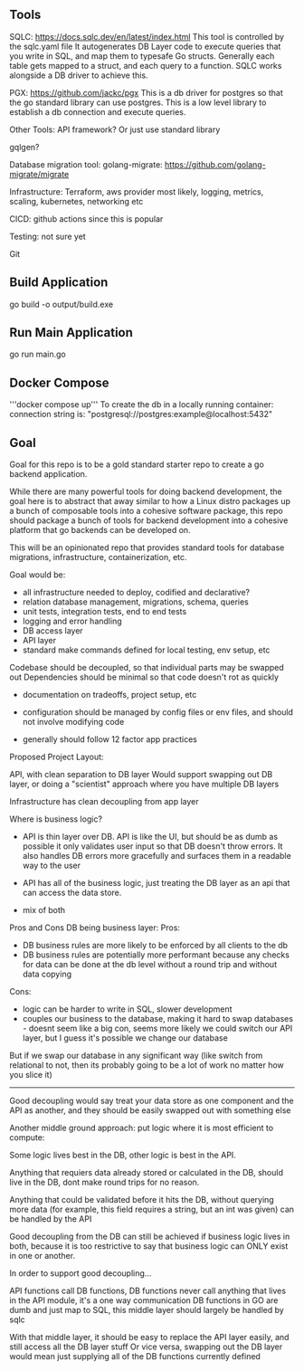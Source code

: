 
## Tools

SQLC: https://docs.sqlc.dev/en/latest/index.html
This tool is controlled by the sqlc.yaml file
It autogenerates DB Layer code to execute queries that you write in SQL, and map them to 
typesafe Go structs. Generally each table gets mapped to a struct, and each query to a function.
SQLC works alongside a DB driver to achieve this. 

PGX: https://github.com/jackc/pgx
This is a db driver for postgres so that the go standard library can use postgres.
This is a low level library to establish a db connection and execute queries.

Other Tools:
API framework? Or just use standard library

gqlgen?

Database migration tool: golang-migrate: https://github.com/golang-migrate/migrate

Infrastructure: Terraform, aws provider most likely, logging, metrics, scaling, kubernetes, networking etc

CICD: github actions since this is popular

Testing: not sure yet

Git


## Build Application
go build -o output/build.exe

## Run Main Application
go run main.go

## Docker Compose
'''docker compose up''' To create the db in a locally running container: connection string is: "postgresql://postgres:example@localhost:5432"



## Goal
Goal for this repo is to be a gold standard starter repo to create a go backend application.

While there are many powerful tools for doing backend development, the goal here is to abstract that away
similar to how a Linux distro packages up a bunch of composable tools into a cohesive software package, 
this repo should package a bunch of tools for backend development into a cohesive platform that
go backends can be developed on.

This will be an opinionated repo that provides standard tools for database migrations,
infrastructure, containerization, etc.

Goal would be:
- all infrastructure needed to deploy, codified and declarative?
- relation database management, migrations, schema, queries
- unit tests, integration tests, end to end tests
- logging and error handling
- DB access layer
- API layer
- standard make commands defined for local testing, env setup, etc

Codebase should be decoupled, so that individual parts may be swapped out
Dependencies should be minimal so that code doesn't rot as quickly

- documentation on tradeoffs, project setup, etc
- configuration should be managed by config files or env files, and should not involve modifying code

- generally should follow 12 factor app practices


Proposed Project Layout:

API, with clean separation to DB layer
Would support swapping out DB layer, or doing a "scientist"
approach where you have multiple DB layers

Infrastructure has clean decoupling from app layer

Where is business logic?

- API is thin layer over DB. API is like the UI, but should be as dumb as possible
it only validates user input so that DB doesn't throw errors. It also handles DB errors
more gracefully and surfaces them in a readable way to the user

- API has all of the business logic, just treating the DB layer as an api that can 
access the data store. 

- mix of both

Pros and Cons
DB being business layer:
Pros:
- DB business rules are more likely to be enforced by all clients to the db
- DB business rules are potentially more performant because any checks for data can 
be done at the db level without a round trip and without data copying

Cons:
- logic can be harder to write in SQL, slower development
- couples our business to the database, making it hard to swap databases - doesnt seem like a big con, 
seems more likely we could switch our API layer, but I guess it's possible we change our database

But if we swap our database in any significant way (like switch from relational to not, then its probably going to be a lot of work no 
matter how you slice it)




----------------------------------------

Good decoupling would say treat your data store as one component
and the API as another, and they should be easily swapped out with something else


Another middle ground approach: put logic where it is most efficient to compute:

Some logic lives best in the DB, other logic is best in the API.

Anything that requiers data already stored or calculated in the DB, should live in the DB, dont make round trips for no reason.

Anything that could be validated before it hits the DB, without querying more data (for example, this field requires a string, but an int was given)
can be handled by the API



Good decoupling from the DB can still be achieved if business logic lives in both, because it is too restrictive to say
that business logic can ONLY exist in one or another. 

In order to support good decoupling...

API functions call DB functions, DB functions never call anything that lives in the API module, it's a one way communication
DB functions in GO are dumb and just map to SQL, this middle layer should largely be handled by sqlc

With that middle layer, it should be easy to replace the API layer easily, and still access all the DB layer stuff
Or vice versa, swapping out the DB layer would mean just supplying all of the DB functions currently defined




